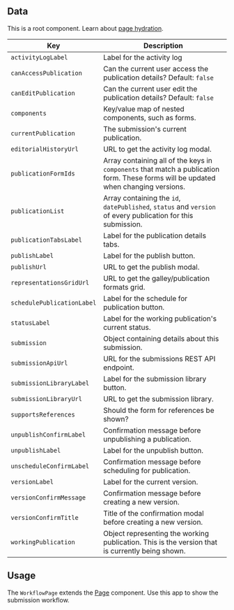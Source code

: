 ## Data

This is a root component. Learn about [page hydration](#/pages/pages).

| Key | Description |
| --- | --- |
| `activityLogLabel` | Label for the activity log |
| `canAccessPublication` | Can the current user access the publication details? Default: `false` |
| `canEditPublication` | Can the current user edit the publication details? Default: `false` |
| `components` | Key/value map of nested components, such as forms. |
| `currentPublication` | The submission's current publication. |
| `editorialHistoryUrl` | URL to get the activity log modal. |
| `publicationFormIds` | Array containing all of the keys in `components` that match a publication form. These forms will be updated when changing versions. |
| `publicationList` | Array containing the `id`, `datePublished`, `status` and `version` of every publication for this submission. |
| `publicationTabsLabel` | Label for the publication details tabs. |
| `publishLabel` | Label for the publish button. |
| `publishUrl` | URL to get the publish modal. |
| `representationsGridUrl` | URL to get the galley/publication formats grid. |
| `schedulePublicationLabel` | Label for the schedule for publication button. |
| `statusLabel` | Label for the working publication's current status. |
| `submission` | Object containing details about this submission. |
| `submissionApiUrl` | URL for the submissions REST API endpoint. |
| `submissionLibraryLabel` | Label for the submission library button. |
| `submissionLibraryUrl` | URL to get the submission library. |
| `supportsReferences` | Should the form for references be shown? |
| `unpublishConfirmLabel` | Confirmation message before unpublishing a publication. |
| `unpublishLabel` | Label for the unpublish button. |
| `unscheduleConfirmLabel` | Confirmation message before scheduling for publication. |
| `versionLabel` | Label for the current version. |
| `versionConfirmMessage` | Confirmation message before creating a new version. |
| `versionConfirmTitle` | Title of the confirmation modal before creating a new version. |
| `workingPublication` | Object representing the working publication. This is the version that is currently being shown. |

## Usage

The `WorkflowPage` extends the [Page](#/component/Page) component. Use this app to show the submission workflow.
